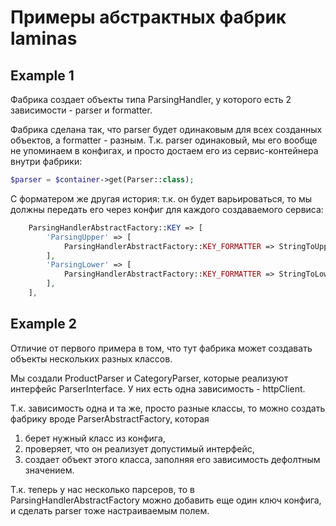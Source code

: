# Примеры абстрактных фабрик laminas

## Example 1

Фабрика создает объекты типа ParsingHandler, у которого есть 2 зависимости - parser и formatter.

Фабрика сделана так, что parser будет одинаковым для всех созданных объектов, а formatter - разным. Т.к. parser одинаковый, мы его вообще не упоминаем в конфигах, и просто достаем его из сервис-контейнера внутри фабрики:

```php
$parser = $container->get(Parser::class);
```

С форматером же другая история: т.к. он будет варьироваться, то мы должны передать его через конфиг для каждого создаваемого сервиса:

```php
    ParsingHandlerAbstractFactory::KEY => [
        'ParsingUpper' => [
            ParsingHandlerAbstractFactory::KEY_FORMATTER => StringToUpper::class,
        ],
        'ParsingLower' => [
            ParsingHandlerAbstractFactory::KEY_FORMATTER => StringToLower::class,
        ],
    ],
```

## Example 2

Отличие от первого примера в том, что тут фабрика может создавать объекты нескольких разных классов.

Мы создали ProductParser и CategoryParser, которые реализуют интерфейс ParserInterface. У них есть одна зависимость - httpClient. 

Т.к. зависимость одна и та же, просто разные классы, то можно создать фабрику вроде ParserAbstractFactory, которая

1. берет нужный класс из конфига,
2. проверяет, что он реализует допустимый интерфейс,
3. создает объект этого класса, заполняя его зависимость дефолтным значением.

Т.к. теперь у нас несколько парсеров, то в ParsingHandlerAbstractFactory можно добавить еще один ключ конфига, и сделать parser тоже настраиваемым полем.
